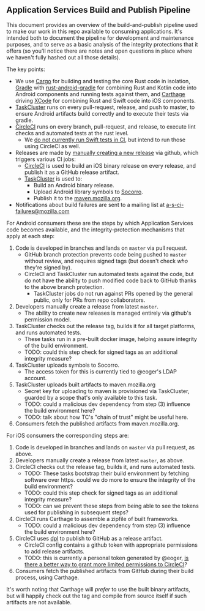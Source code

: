 ## Application Services Build and Publish Pipeline

This document provides an overview of the build-and-publish pipeline used to make our work
in this repo available to consuming applications. It's intended both to document the pipeline
for development and maintenance purposes, and to serve as a basic analysis of the integrity
protections that it offers (so you'll notice there are notes and open questions in place where
we haven't fully hashed out all those details).

The key points:

* We use [Cargo](https://github.com/rust-lang/cargo) for building and testing the core Rust code in isolation,
  [Gradle](https://gradle.org/) with [rust-android-gradle](https://github.com/mozilla/rust-android-gradle)
  for combining Rust and Kotlin code into Android components and running tests against them,
  and [Carthage](https://github.com/Carthage/Carthage) driving [XCode](../xconfig)
  for combining Rust and Swift code into iOS components.
* [TaskCluster](../automation/taskcluster/README.md) runs on every pull-request, release,
  and push to master, to ensure Android artifacts build correctly and to execute their
  tests via gradle.
* [CircleCI](../.circleci/config.yml) runs on every branch, pull-request, and release,
  to execute lint checks and automated tests at the rust level.
  * We [do not currently run Swift tests in CI](https://github.com/mozilla/application-services/issues/607),
    but intend to run those using CircleCI as well.
* Releases are made by [manually creating a new release](./howtos/cut-a-new-release.md) via github,
  which triggers various CI jobs:
    * [CircleCI](../.circleci/config.yml) is used to build an iOS binary release on every release,
      and publish it as a GitHub release artifact.
    * [TaskCluster](../automation/taskcluster/README.md) is used to:
        * Build an Android binary release.
        * Upload Android library symbols to [Socorro](https://wiki.mozilla.org/Socorro).
        * Publish it to the [maven.mozilla.org](https://maven.mozilla.org).
* Notifications about build failures are sent to a mailing list at
  [a-s-ci-failures@mozilla.com](https://groups.google.com/a/mozilla.com/forum/#!forum/a-s-ci-failures)

For Android consumers these are the steps by which Application Services code becomes available,
and the integrity-protection mechanisms that apply at each step:

1. Code is developed in branches and lands on `master` via pull request.
    * GitHub branch protection prevents code being pushed to `master` without review,
      and requires signed tags (but doesn't check *who* they're signed by).
    * CircleCI and TaskCluster run automated tests against the code, but do not have
      the ability to push modified code back to GitHub thanks to the above branch protection.
      * TaskCluster jobs do not run against PRs opened by the general public,
        only for PRs from repo collaborators.
2. Developers manually create a release from latest `master`.
    * The ability to create new releases is managed entirely via github's permission model.
3. TaskCluster checks out the release tag, builds it for all target platforms, and runs automated tests.
    * These tasks run in a pre-built docker image, helping assure integrity of the build environment.
    * TODO: could this step check for signed tags as an additional integrity measure?
5. TaskCluster uploads symbols to Socorro.
    * The access token for this is currently tied to @eoger's LDAP account.
5. TaskCluster uploads built artifacts to maven.mozilla.org
    * Secret key for uploading to maven is provisioned via TaskCluster,
      guarded by a scope that's only available to this task.
    * TODO: could a malicious dev dependency from step (3) influence the build environment here?
    * TODO: talk about how TC's "chain of trust" might be useful here.
6. Consumers fetch the published artifacts from maven.mozilla.org.

For iOS consumers the corresponding steps are:

1. Code is developed in branches and lands on `master` via pull request, as above.
2. Developers manually create a release from latest `master`, as above.
3. CircleCI checks out the release tag, builds it, and runs automated tests.
    * TODO: These tasks bootstrap their build environment by fetching software over https.
      could we do more to ensure the integrity of the build environment?
    * TODO: could this step check for signed tags as an additional integrity measure?
    * TODO: can we prevent these steps from being able to see the tokens used
      for publishing in subsequent steps?
4. CircleCI runs Carthage to assemble a zipfile of built frameworks.
    * TODO: could a malicious dev dependency from step (3) influence the build environment here?
5. CircleCI uses [dpl](https://github.com/travis-ci/dpl) to publish to GitHub as a release artifact.
    * CircleCI config contains a github token with appropriate permissions to add release artifacts.
    * TODO: this is currently a personal token generated by @eoger,
      [is there a better way to grant more limited permissions to CircleCI](https://github.com/mozilla/application-services/issues/871)?
6. Consumers fetch the published artifacts from GitHub during their build process,
   using Carthage.

It's worth noting that Carthage will *prefer* to use the built binary artifacts,
but will happily check out the tag and compile from source itself if such artifacts
are not available.
